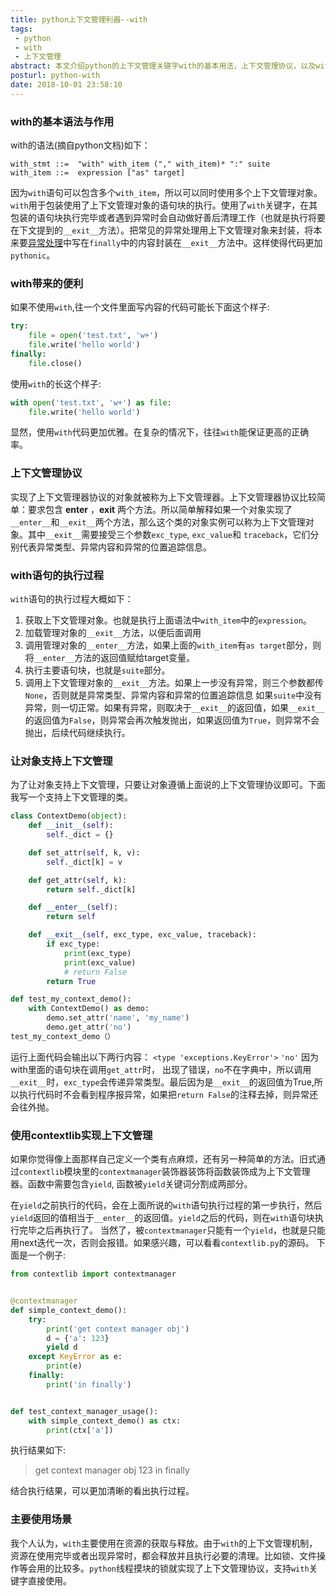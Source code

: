 ```yaml
---
title: python上下文管理利器--with
tags:
 - python
 - with
 - 上下文管理
abstract: 本文介绍python的上下文管理关键字with的基本用法，上下文管理协议，以及with语句的执行过程。然后介绍如何让对象支持上下文管理，最后介绍使用contextlib实现上下文管理的方法。
posturl: python-with
date: 2018-10-01 23:58:10
---
```


### with的基本语法与作用
with的语法(摘自python文档)如下：
```
with_stmt ::=  "with" with_item ("," with_item)* ":" suite
with_item ::=  expression ["as" target]
```
因为`with`语句可以包含多个`with_item`，所以可以同时使用多个上下文管理对象。
`with`用于包装使用了上下文管理对象的语句块的执行。使用了`with`关键字，在其包装的语句块执行完毕或者遇到异常时会自动做好善后清理工作（也就是执行将要在下文提到的`__exit__`方法）。把常见的异常处理用上下文管理对象来封装，将本来要[异常处理](/2018/10/01/python-exception/)中写在`finally`中的内容封装在`__exit__`方法中。这样使得代码更加`pythonic`。

### with带来的便利
如果不使用`with`,往一个文件里面写内容的代码可能长下面这个样子:
```python
try:
    file = open('test.txt', 'w+')
    file.write('hello world')
finally:
    file.close()
```
使用`with`的长这个样子:
```python
with open('test.txt', 'w+') as file:
    file.write('hello world')
```
显然，使用`with`代码更加优雅。在复杂的情况下，往往`with`能保证更高的正确率。

### 上下文管理协议

实现了上下文管理器协议的对象就被称为上下文管理器。上下文管理器协议比较简单：要求包含 __enter__ ，__exit__ 两个方法。所以简单解释如果一个对象实现了`__enter__`和`__exit__`两个方法，那么这个类的对象实例可以称为上下文管理对象。其中`__exit__`需要接受三个参数`exc_type`, `exc_value`和 `traceback`，它们分别代表异常类型、异常内容和异常的位置追踪信息。

### with语句的执行过程
`with`语句的执行过程大概如下：
1. 获取上下文管理对象。也就是执行上面语法中`with_item`中的`expression`。
2. 加载管理对象的`__exit__`方法，以便后面调用
3. 调用管理对象的`__enter__`方法，如果上面的`with_item`有`as target`部分，则将`__enter__`方法的返回值赋给target变量。
4. 执行主要语句块，也就是`suite`部分。
5. 调用上下文管理对象的`__exit__`方法。如果上一步没有异常，则三个参数都传`None`，否则就是异常类型、异常内容和异常的位置追踪信息
如果`suite`中没有异常，则一切正常。如果有异常，则取决于`__exit__`的返回值，如果`__exit__`的返回值为`False`，则异常会再次触发抛出，如果返回值为`True`，则异常不会抛出，后续代码继续执行。

### 让对象支持上下文管理
为了让对象支持上下文管理，只要让对象遵循上面说的上下文管理协议即可。下面我写一个支持上下文管理的类。
```python
class ContextDemo(object):
    def __init__(self):
        self._dict = {}

    def set_attr(self, k, v):
        self._dict[k] = v

    def get_attr(self, k):
        return self._dict[k]

    def __enter__(self):
        return self

    def __exit__(self, exc_type, exc_value, traceback):
        if exc_type:
            print(exc_type)
            print(exc_value)
            # return False
        return True

def test_my_context_demo():
    with ContextDemo() as demo:
        demo.set_attr('name', 'my_name')
        demo.get_attr('no')
test_my_context_demo（）
```
运行上面代码会输出以下两行内容：
`<type 'exceptions.KeyError'>`
`'no'`
因为with里面的语句块在调用`get_attr`时， 出现了错误，`no`不在字典中，所以调用`__exit__`时，`exc_type`会传递异常类型。最后因为是`__exit__`的返回值为True,所以执行代码时不会看到程序报异常，如果把`return False`的注释去掉，则异常还会往外抛。

### 使用contextlib实现上下文管理
如果你觉得像上面那样自己定义一个类有点麻烦，还有另一种简单的方法。旧式通过`contextlib`模块里的`contextmanager`装饰器装饰将函数装饰成为上下文管理器。函数中需要包含`yield`, 函数被`yield`关键词分割成两部分。

在`yield`之前执行的代码，会在上面所说的`with`语句执行过程的第一步执行，然后`yield`返回的值相当于`__enter__`的返回值。`yield`之后的代码，则在`with`语句块执行完毕之后再执行了。
当然了，被`contextmanager`只能有一个`yield`，也就是只能用next迭代一次，否则会报错。如果感兴趣，可以看看`contextlib.py`的源码。
下面是一个例子:
```python
from contextlib import contextmanager


@contextmanager
def simple_context_demo():
    try:
        print('get context manager obj')
        d = {'a': 123}
        yield d
    except KeyError as e:
        print(e)
    finally:
        print('in finally')


def test_context_manager_usage():
    with simple_context_demo() as ctx:
        print(ctx['a'])
```
执行结果如下:
>get context manager obj
>123
>in finally

结合执行结果，可以更加清晰的看出执行过程。

### 主要使用场景
我个人认为，`with`主要使用在资源的获取与释放。由于`with`的上下文管理机制，资源在使用完毕或者出现异常时，都会释放并且执行必要的清理。比如锁、文件操作等会用的比较多。`python`线程摸块的锁就实现了上下文管理协议，支持`with`关键字直接使用。